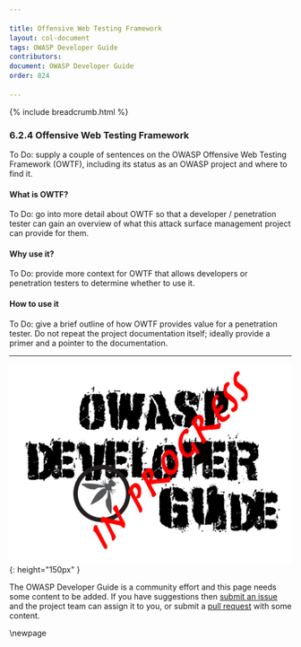 ```yaml
---

title: Offensive Web Testing Framework
layout: col-document
tags: OWASP Developer Guide
contributors:
document: OWASP Developer Guide
order: 824

---
```


{% include breadcrumb.html %}

### 6.2.4 Offensive Web Testing Framework

To Do: supply a couple of sentences on the OWASP Offensive Web Testing Framework (OWTF),
including its status as an OWASP project and where to find it.

#### What is OWTF?

To Do: go into more detail about OWTF so that a developer / penetration tester
can gain an overview of what this attack surface management project can provide for them.

#### Why use it?

To Do: provide more context for OWTF that allows developers or penetration testers to determine whether to use it.

#### How to use it

To Do: give a brief outline of how OWTF provides value for a penetration tester.
Do not repeat the project documentation itself; ideally provide a primer and a pointer to the documentation.

----

![Developer Guide](../../assets/images/dg_wip.png "OWASP Developer Guide"){: height="150px" }

The OWASP Developer Guide is a community effort and this page needs some content to be added.
If you have suggestions then [submit an issue][issue080204] and the project team can assign it to you,
or submit a [pull request][pr] with some content.

[issue080204]: https://github.com/OWASP/www-project-developer-guide/issues/new?labels=enhancement&template=request.md&title=Update:%2008-verification/02-tools/04-owtf
[pr]: https://github.com/OWASP/www-project-developer-guide/pulls

\newpage
